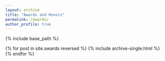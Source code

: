 ```yaml
---
layout: archive
title: "Awards and Honors"
permalink: /awards/
author_profile: true
---
```


{% include base_path %}

{% for post in site.awards reversed %}
  {% include archive-single.html %}
{% endfor %}

